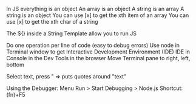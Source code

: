 In JS everything is an object
An array is an object
A string is an array
A string is an object
You can use [x] to get the xth item of an array
You can use [x] to get the xth char of a string

The ${} inside a String Template allow you to run JS

Do one operation per line of code (easy to debug errors)
Use node in Terminal window to get Interactive Development Environment (IDE)
IDE in Console in the Dev Tools in the browser
Move Terminal pane to right, left, bottom

Select text, press " => puts quotes around "text"

Using the Debugger: Menu Run > Start Debugging > Node.js
Shortcut: (fn)+F5

